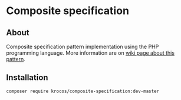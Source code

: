 # Composite specification

## About
Composite specification pattern implementation using the PHP programming language. More information are on [wiki page about this pattern](https://en.wikipedia.org/wiki/Specification_pattern).

## Installation
```bash
composer require krocos/composite-specification:dev-master
```
